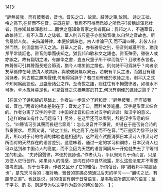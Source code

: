 1413:

“辞無彼我，而有彼我者，音也。音矢之口，故異。辭涉之筆,故同。
诗之工拙，格之高下,在辭而不在音。夫既在辭，我焉不可得而爲彼之所爲乎?彼稱雄渾悲壯者，我亦知其雄渾悲壯……而世之僅知象胥家之言者輒曰：我邦之人，不通華音，故雖詩工，有不入華人之詠者。華人則五尺童子亦能協音律,以自然之音故也。斯言最誤人矣。
夫詩論聲律，本便於諷詠也。古人唯論平仄,而不論四聲。若彼人自然而然，則固當無平仄之法。且華人之音，亦有雅俗之别，俗音则臧獲所言，猶我邦平常談話也。雅音則學而後知之，猶我邦和歌和文之語也。雅音殊密，雖彼人或亦誤之，故有翻切之法，有韻學之書，豈五尺童子所不學而能乎？且歌者永言也，四聲皆可引其聲而長短合節焉，猶今人唱笙笛之譜也。則何詩不可爲詠乎？向者余友草循仲在崎,使清人歌其詩，與歌彼詩無以異云。若既有平仄之法，而猶且有難爲詠者，則古體之無拘聲律,何用得爲詠乎？若曰别有便於歌詠之法，則平仄之式不知何爲而設也。且盛唐諸公之作，至奇拔之語，则往往有不拘聲律者，如積水不可極，草木歲月暮是也。可見聲律之失猶無害於其工,何况有别便於諷詠之論乎？”


【在区分了诗和辞的基础上，作者进一步区分了辞和音：“辞無彼我，而有彼我者，音也。”两者的根本差别在于：音发之于口，而辞关涉笔墨。汉字是形音义结合的。作者分离了汉字的字音（中国的读音和日本对汉字的训读）和汉字的意义。【这样的做法有什么问题吗？】另外，在这里还可以看到，辞是汉字形意的结合。“四聲皆可引其聲而長短合節焉”：怎么发音并不重要，关键在于是否符合诗的节奏要求。
后面又说，“诗之工拙，格之高下,在辭而不在音。”而正是因为辞不分彼我，所以对于诗的格调的体验也是相通的。这种观点试图消弭日本汉诗人作汉诗时所面对的天然存在的语言差别。这意味着，通过一定的学习和训练，日本汉诗人也可以达到和中国诗人的高度，而不会因为天然的语言间隔从一开始就失去了平等判定的机会。
“夫詩論聲律，本便於諷詠也。”作者认为，平仄规则对于诗而言，只是方便人进行创作。如果诗人的情感、志向在诗中自然流露，那么这些法度并不需要被考虑到。
对于音本身，作者又区分了它的雅俗。所谓俗音，即“猶我邦平常談話也”，是先天习得的；相对地，雅音的掌握必须通过后天的学习——“翻切之法，有韻學之書”。也就是说，诗的语言有别于日常语言，是韦勒克所谓文学的语言；至于字书、韵书，则是专为以文字作为载体的诗准备的。
】；